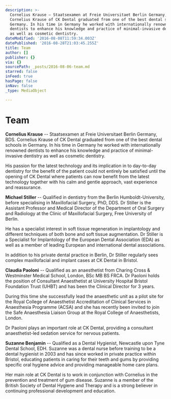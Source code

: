 ```yaml
---
description: >-
  Cornelius Krause – Staatsexamen at Freie Universitaet Berlin Germany, BDS.
  Cornelius Krause of CK Dental graduated from one of the best dental schools in
  Germany. In his time in Germany he worked with internationally renowned
  dentists to enhance his knowledge and practice of minimal-invasive dentistry
  as well as cosmetic dentistry.
dateModified: '2016-08-08T11:59:34.003Z'
datePublished: '2016-08-28T21:03:45.255Z'
title: Team
author: []
publisher: {}
via: {}
sourcePath: _posts/2016-08-06-team.md
starred: false
inFeed: true
hasPage: false
inNav: false
_type: MediaObject

---
```

# Team

**Cornelius Krause** -- Staatsexamen at Freie Universitaet Berlin Germany, BDS. Cornelius Krause of CK Dental graduated from one of the best dental schools in Germany. In his time in Germany he worked with internationally renowned dentists to enhance his knowledge and practice of minimal-invasive dentistry as well as cosmetic dentistry.

His passion for the latest technology and its implication in to day-to-day dentistry for the benefit of the patient could not entirely be satisfied until the opening of CK Dental where patients can now benefit from the latest technology together with his calm and gentle approach, vast experience and reassurance.

**Michael Stiller** -- Qualified in dentistry from the Berlin Humboldt-University, before specialising in Maxillofacial Surgery, PhD, DDS. Dr Stiller is the Assistant Professor and Medical Director of the Department of Oral Surgery and Radiology at the Clinic of Maxillofacial Surgery, Free University of Berlin.

He has a specialist interest in soft tissue regeneration in implantology and different techniques of both bone and soft tissue augmentation. Dr Stiller is a Specialist for Implantology of the European Dental Association (EDA) as well as a member of leading European and international dental associations.

In addition to his private dental practice in Berlin, Dr Stiller regularly sees complex maxillofacial and implant cases at CK Dental in Bristol.

**Claudia Paoloni** -- Qualified as an anaesthetist from Charing Cross & Westminster Medical School, London, BSc MB BS FRCA. Dr Paoloni holds the position of Consultant Anaesthetist at University Hospital Bristol Foundation Trust (UHBT) and has been the Clinical Director for 3 years.

During this time she successfully lead the anaesthetic unit as a pilot site for the Royal College of Anaesthetist Accreditation of Clinical Services in Anaesthesia Programme (ACSA) and she has recently been invited to join the Safe Anaesthesia Liaison Group at the Royal College of Anaesthetists, London.

Dr Paoloni plays an important role at CK Dental, providing a consultant anaesthetist-led sedation service for nervous patients.

**Suzanne Benjamin** -- Qualified as a Dental Hygienist, Newcastle upon Tyne Dental School, EDH. Suzanne was a dental nurse before training to be a dental hygienist in 2003 and has since worked in private practice within Bristol, educating patients in caring for their teeth and gums by providing specific oral hygiene advice and providing manageable home care plans.

Her main role at CK Dental is to work in conjunction with Cornelius in the prevention and treatment of gum disease. Suzanne is a member of the British Society of Dental Hygiene and Therapy and is a strong believer in continuing professional development and education.